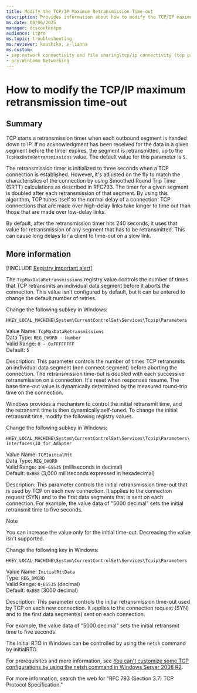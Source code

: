 ```yaml
---
title: Modify the TCP/IP Maximum Retransmission Time-out
description: Provides information about how to modify the TCP/IP maximum retransmission time-out.
ms.date: 08/06/2025
manager: dcscontentpm
audience: itpro
ms.topic: troubleshooting
ms.reviewer: kaushika, v-lianna
ms.custom:
- sap:network connectivity and file sharing\tcp/ip connectivity (tcp protocol,nla,winhttp)
- pcy:WinComm Networking
---
```

# How to modify the TCP/IP maximum retransmission time-out

## Summary

TCP starts a retransmission timer when each outbound segment is handed down to IP. If no acknowledgment has been received for the data in a given segment before the timer expires, the segment is retransmitted, up to the `TcpMaxDataRetransmissions` value. The default value for this parameter is `5`.

The retransmission timer is initialized to three seconds when a TCP connection is established. However, it's adjusted on the fly to match the characteristics of the connection by using Smoothed Round Trip Time (SRTT) calculations as described in RFC793. The timer for a given segment is doubled after each retransmission of that segment. By using this algorithm, TCP tunes itself to the normal delay of a connection. TCP connections that are made over high-delay links take longer to time out than those that are made over low-delay links.

By default, after the retransmission timer hits 240 seconds, it uses that value for retransmission of any segment that has to be retransmitted. This can cause long delays for a client to time-out on a slow link.

## More information

[!INCLUDE [Registry important alert](../../includes/registry-important-alert.md)]

The `TcpMaxDataRetransmissions` registry value controls the number of times that TCP retransmits an individual data segment before it aborts the connection. This value isn't configured by default, but it can be entered to change the default number of retries.

Change the following subkey in Windows:

`HKEY_LOCAL_MACHINE\System\CurrentControlSet\Services\Tcpip\Parameters`

Value Name: `TcpMaxDataRetransmissions`  
Data Type: `REG_DWORD - Number`  
Valid Range: `0 - 0xFFFFFFFF`  
Default: `5`

Description: This parameter controls the number of times TCP retransmits an individual data segment (non connect segment) before aborting the connection. The retransmission time-out is doubled with each successive retransmission on a connection. It's reset when responses resume. The base time-out value is dynamically determined by the measured round-trip time on the connection.

Windows provides a mechanism to control the initial retransmit time, and the retransmit time is then dynamically self-tuned. To change the initial retransmit time, modify the following registry values.

Change the following subkey in Windows:

`HKEY_LOCAL_MACHINE\System\CurrentControlSet\Services\Tcpip\Parameters\Interfaces\ID for Adapter`

Value Name: `TCPInitialRtt`  
Data Type: `REG_DWORD`  
Valid Range: `300-65535` (milliseconds in decimal)  
Default: `0xBB8` (3,000 milliseconds expressed in hexadecimal)

Description: This parameter controls the initial retransmission time-out that is used by TCP on each new connection. It applies to the connection request (SYN) and to the first data segments that is sent on each connection. For example, the value data of "5000 decimal" sets the initial retransmit time to five seconds.

> [!NOTE]
> You can increase the value only for the initial time-out. Decreasing the value isn't supported.

Change the following key in Windows:

`HKEY_LOCAL_MACHINE\System\CurrentControlSet\Services\Tcpip\Parameters`

Value Name: `InitialRttData`  
Type: `REG_DWORD`  
Valid Range: `0-65535` (decimal)  
Default: `0xBB8` (3000 decimal)

Description: This parameter controls the initial retransmission time-out used by TCP on each new connection. It applies to the connection request (SYN) and to the first data segment(s) sent on each connection.

For example, the value data of "5000 decimal" sets the initial retransmit time to five seconds.

The Initial RTO in Windows can be controlled by using the `netsh` command by initialRTO.

For prerequisites and more information, see [You can't customize some TCP configurations by using the netsh command in Windows Server 2008 R2](https://support.microsoft.com/topic/you-cannot-customize-some-tcp-configurations-by-using-the-netsh-command-in-windows-server-2008-r2-c1feebea-82a8-cb05-83c7-46ffb5fd9cec).

For more information, search the web for "RFC 793 (Section 3.7) TCP Protocol Specification."
